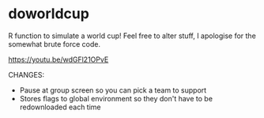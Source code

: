 # doworldcup
R function to simulate a world cup! Feel free to alter stuff, I apologise for the somewhat brute force code.

https://youtu.be/wdGFl21OPvE

CHANGES:

- Pause at group screen so you can pick a team to support
- Stores flags to global environment so they don't have to be redownloaded each time
